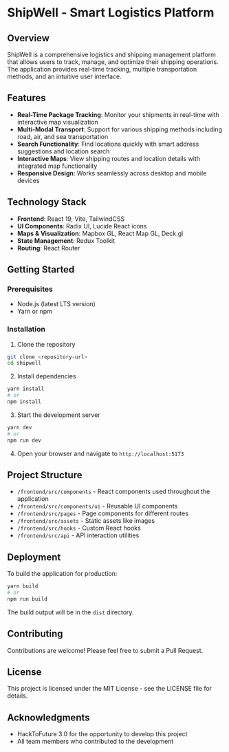 # ShipWell - Smart Logistics Platform

## Overview

ShipWell is a comprehensive logistics and shipping management platform that allows users to track, manage, and optimize their shipping operations. The application provides real-time tracking, multiple transportation methods, and an intuitive user interface.

## Features

- **Real-Time Package Tracking**: Monitor your shipments in real-time with interactive map visualization
- **Multi-Modal Transport**: Support for various shipping methods including road, air, and sea transportation
- **Search Functionality**: Find locations quickly with smart address suggestions and location search
- **Interactive Maps**: View shipping routes and location details with integrated map functionality
- **Responsive Design**: Works seamlessly across desktop and mobile devices

## Technology Stack

- **Frontend**: React 19, Vite, TailwindCSS
- **UI Components**: Radix UI, Lucide React icons
- **Maps & Visualization**: Mapbox GL, React Map GL, Deck.gl
- **State Management**: Redux Toolkit
- **Routing**: React Router

## Getting Started

### Prerequisites

- Node.js (latest LTS version)
- Yarn or npm

### Installation

1. Clone the repository
```bash
git clone <repository-url>
cd shipwell
```

2. Install dependencies
```bash
yarn install
# or
npm install
```

3. Start the development server
```bash
yarn dev
# or
npm run dev
```

4. Open your browser and navigate to `http://localhost:5173`

## Project Structure

- `/frontend/src/components` - React components used throughout the application
- `/frontend/src/components/ui` - Reusable UI components 
- `/frontend/src/pages` - Page components for different routes
- `/frontend/src/assets` - Static assets like images
- `/frontend/src/hooks` - Custom React hooks
- `/frontend/src/api` - API interaction utilities

## Deployment

To build the application for production:

```bash
yarn build
# or
npm run build
```

The build output will be in the `dist` directory.

## Contributing

Contributions are welcome! Please feel free to submit a Pull Request.

## License

This project is licensed under the MIT License - see the LICENSE file for details.

## Acknowledgments

- HackToFuture 3.0 for the opportunity to develop this project
- All team members who contributed to the development
